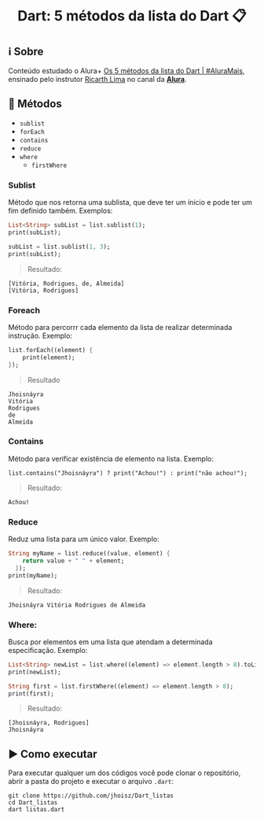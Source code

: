 <h1 align="center"> Dart: 5 métodos da lista do Dart 📋 </h1>

## ℹ️ Sobre

Conteúdo estudado o Alura+ [Os 5 métodos da lista do Dart | #AluraMais](https://www.youtube.com/watch?v=pcnfjJG3jY4), ensinado pelo instrutor [Ricarth Lima]() no canal da **[Alura](https://www.youtube.com/@Alura)**.

## 📌 Métodos

- `sublist`
- `forEach`
- `contains`
- `reduce`
- `where`
  - `firstWhere`

### Sublist

Método que nos retorna uma sublista, que deve ter um ínicio e pode ter um fim definido também. Exemplos:

```dart
List<String> subList = list.sublist(1);
print(subList);

subList = list.sublist(1, 3);
print(subList);
```

> Resultado:

```
[Vitória, Rodrigues, de, Almeida]
[Vitória, Rodrigues]
```

### Foreach

Método para percorrr cada elemento da lista de realizar determinada instrução. Exemplo:

```dart
list.forEach((element) {
    print(element);
});
```

> Resultado

```
Jhoisnáyra
Vitória
Rodrigues
de
Almeida
```

### Contains

Método para verificar existência de elemento na lista. Exemplo:

```
list.contains("Jhoisnáyra") ? print("Achou!") : print("não achou!");
```

> Resultado:

```
Achou!
```

### Reduce

Reduz uma lista para um único valor. Exemplo:

```dart
String myName = list.reduce((value, element) {
    return value + " " + element;
  });
print(myName);
```

> Resultado:

```
Jhoisnáyra Vitória Rodrigues de Almeida
```

### Where:

Busca por elementos em uma lista que atendam a determinada especificação. Exemplo:

```dart
List<String> newList = list.where((element) => element.length > 8).toList();
print(newList);

String first = list.firstWhere((element) => element.length > 8);
print(first);
```

> Resultado:

```
[Jhoisnáyra, Rodrigues]
Jhoisnáyra
```

## ▶️ Como executar

Para executar qualquer um dos códigos você pode clonar o repositório, abrir a pasta do projeto e executar o arquivo `.dart`:

```
git clone https://github.com/jhoisz/Dart_listas
cd Dart_listas
dart listas.dart
```
